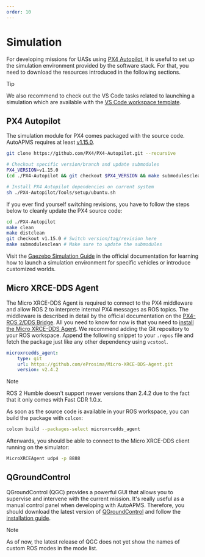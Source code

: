 ```yaml
---
order: 10
---
```


# Simulation

For developing missions for UASs using [PX4 Autopilot](https://github.com/PX4/PX4-Autopilot), it is useful to set up the simulation environment provided by the software stack. For that, you need to download the resources introduced in the following sections.

> [!TIP]
> We also recommend to check out the VS Code tasks related to launching a simulation which are available with the [VS Code workspace template](./additional-software#visual-studio-code-workspace).

## PX4 Autopilot

The simulation module for PX4 comes packaged with the source code. AutoAPMS requires at least [v1.15.0](https://github.com/PX4/PX4-Autopilot/releases/tag/v1.15.0).

```sh
git clone https://github.com/PX4/PX4-Autopilot.git --recursive

# Checkout specific version/branch and update submodules
PX4_VERSION=v1.15.0
(cd ./PX4-Autopilot && git checkout $PX4_VERSION && make submodulesclean)

# Install PX4 Autopilot dependencies on current system
sh ./PX4-Autopilot/Tools/setup/ubuntu.sh
```

If you ever find yourself switching revisions, you have to follow the steps below to cleanly update the PX4 source code:

```sh
cd ./PX4-Autopilot
make clean
make distclean
git checkout v1.15.0 # Switch version/tag/revision here
make submodulesclean # Make sure to update the submodules
```

Visit the [Gaezebo Simulation Guide](https://docs.px4.io/main/en/sim_gazebo_gz/) in the official documentation for learning how to launch a simulation environment for specific vehicles or introduce customized worlds.

## Micro XRCE-DDS Agent

The Micro XRCE-DDS Agent is required to connect to the PX4 middleware and allow ROS 2 to interprete internal PX4 messages as ROS topics. The middleware is described in detail by the official documentation on the [PX4-ROS 2/DDS Bridge](https://docs.px4.io/main/en/middleware/uxrce_dds.html). All you need to know for now is that you need to [install the Micro XRCE-DDS Agent](https://docs.px4.io/main/en/middleware/uxrce_dds.html#micro-xrce-dds-agent-installation). We recommend adding the Git repository to your ROS workspace. Append the following snippet to your `.repos` file and fetch the package just like any other dependency using `vcstool`.

```yaml
microxrcedds_agent:
    type: git
    url: https://github.com/eProsima/Micro-XRCE-DDS-Agent.git
    version: v2.4.2
```

> [!NOTE]
> ROS 2 Humble doesn't support newer versions than 2.4.2 due to the fact that it only comes with Fast CDR 1.0.x.

As soon as the source code is available in your ROS workspace, you can build the package with `colcon`:

```sh
colcon build --packages-select microxrcedds_agent
```

Afterwards, you should be able to connect to the Micro XRCE-DDS client running on the simulator:

```sh
MicroXRCEAgent udp4 -p 8888
```

## QGroundControl

QGroundControl (QGC) provides a powerful GUI that allows you to supervise and intervene with the current mission. It's really useful as a manual control panel when developing with AutoAPMS. Therefore, you should download the latest version of [QGroundControl](https://github.com/mavlink/qgroundcontrol/releases) and follow the [installation guide](https://docs.qgroundcontrol.com/master/en/qgc-user-guide/getting_started/download_and_install.html#ubuntu).

> [!NOTE]
> As of now, the latest release of QGC does not yet show the names of custom ROS modes in the mode list.

